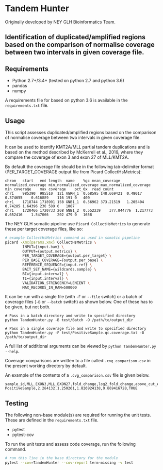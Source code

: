 # Tandem Hunter
Originally developed by NEY GLH Bioinformatics Team.

## Identification of duplicated/amplified regions based on the comparison of normalise coverage between two intervals in given coverage file.

## Requirements
-   Python 2.7+/3.4+ (tested on python 2.7 and python 3.6)
-   pandas
-   numpy

A requirements file for based on python 3.6 is available in the `requirements.txt` file.

## Usage
This script assesses duplicated/amplified regions based on the comparison of
normalise coverage between two intervals in given coverage file.

It can be used to identify KMT2A/MLL partial tandem duplications and is based on
the method described by McKerrell et al., 2016, where they compare
the coverage of exon 3 and exon 27 of MLL/KMT2A.

By default the coverage file should be in the following tab-delimiter format
(PER_TARGET_COVERAGE output file from Picard CollectHsMetrics):

```
chrom	start	end	length	name	%gc	mean_coverage	normalized_coverage	min_normalized_coverage	max_normalized_coverage	min_coverage	max_coverage	pct_0x	read_count
chr1	985390	985510	121	AGRN_1	0.68595	148.669421	0.48017	0.374655	0.616889	116	191	0	400
chr1	1718744	1718901	158	GNB1_1	0.56962	373.21519	1.205404	0.74285	1.64396	230	509	0	1087
chr1	1720466	1720733	268	GNB1_2	0.552239	377.044776	1.217773	0.652416	1.547066	202	479	0	1658
```

The NEY GLH somatic pipeline use `Picard CollectHsMetrics` to generate these per
target coverage files, like so:

```bash
# example CollectHsMetrics command as used in somatic pipeline
picard -Xmx{params.xmx} CollectHsMetrics \
        INPUT={input.bam} \
        OUTPUT={output.metrics} \
        PER_TARGET_COVERAGE={output.per_target} \
        PER_BASE_COVERAGE={output.per_base} \
        REFERENCE_SEQUENCE={input.ref} \
        BAIT_SET_NAME={wildcards.sample} \
        BI={input.interval} \
        TI={input.interval} \
        VALIDATION_STRINGENCY=LENIENT \
        MAX_RECORDS_IN_RAM=500000

```

It can be run with a single file (with `-F` or `--file` switch) or a batch of
coverage files (`-B` or `--batch` switch) as shown below. One of these has to be
given, but not both.

```
# Pass in a batch directory and write to specified directory
python TandemHunter.py -B test/Batch -O /path/to/output_dir

# Pass in a single coverage file and write to specified directory
python TandemHunter.py -F test/PositiveSample.qc.coverage.txt -O /path/to/output_dir
```

A full list of additional arguments can be viewed by `python TandemHunter.py --help`.

Coverage comparisons are written to a file called `.cvg_comparison.csv` in the present working directory by default.

An example of the contents of a `.cvg_comparison.csv` file is given below.

```
sample_id,MLL_EXON3,MLL_EXON27,fold_change,log2_fold_change,above_cut_off
PositiveSample,2.284132,1.250261,1.826924138,0.869416728,TRUE
```

## Testing
The following non-base module(s) are required for running the unit tests. These
are defined in the `requirements.txt` file.
-   pytest
-   pytest-cov

To run the unit tests and assess code coverage, run the following command.

```bash
# run this line in the base directory for the module
pytest --cov=TandemHunter --cov-report term-missing -v test
```
